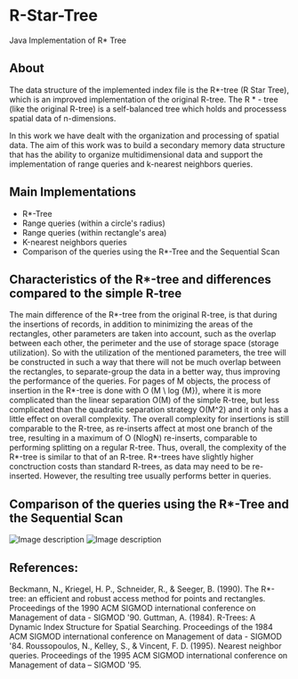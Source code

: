 # R-Star-Tree
Java Implementation of R* Tree

## About
The data structure of the implemented index file is the R*-tree (R Star Tree), which is an improved implementation of the original  R-tree. The R * -  tree (like the original R-tree) is a self-balanced tree which holds and processess spatial data of n-dimensions.

In this work we have dealt with the organization and processing of spatial data. The aim of this work was to build a secondary memory data structure that has the ability to organize multidimensional data and support the implementation of range queries and k-nearest neighbors queries.

## Main Implementations
- R*-Tree
- Range queries (within a circle's radius)
- Range queries (within rectangle's area)
- Κ-nearest neighbors queries
- Comparison of the queries using the R*-Tree and the Sequential Scan

## Characteristics of the R*-tree and differences compared to the simple R-tree
The main difference of the R*-tree from the original R-tree, is that during the insertions of records, in addition to minimizing the areas of the rectangles, other parameters are taken into account, such as the overlap between each other, the perimeter and the use of storage space (storage utilization). So with the utilization of the mentioned parameters, the tree will be constructed in such a way that there will not be much overlap between the rectangles, to separate-group the data in a better way, thus improving the performance of the queries. 
For pages of M objects, the process of insertion in the R*-tree is done with O (M \ log {M}), where it is more complicated than the linear separation O(M) of the simple R-tree, but less complicated than the quadratic separation strategy O(M^2) and it only has a little effect on overall complexity. The overall complexity for insertions is still comparable to the R-tree, as re-inserts affect at most one branch of the tree, resulting in a maximum of O (NlogN) re-inserts, comparable to performing splitting on a regular R-tree. Thus, overall, the complexity of the R*-tree is similar to that of an R-tree. R*-trees have slightly higher conctruction costs than standard R-trees, as data may need to be re-inserted. However, the resulting tree usually performs better in queries.

## Comparison of the queries using the R*-Tree and the Sequential Scan
![Image description](/images-readme/welcome.png)
![Image description](/images-readme/example.png)

## References:
Beckmann, N., Kriegel, H. P., Schneider, R., & Seeger, B. (1990). The R*-tree: an efficient and robust access method for points and rectangles. Proceedings of the 1990 ACM SIGMOD international conference on Management of data - SIGMOD '90.
Guttman, A. (1984). R-Trees: A Dynamic Index Structure for Spatial Searching. Proceedings of the 1984 ACM SIGMOD international conference on Management of data - SIGMOD '84.
Roussopoulos, N., Kelley, S., & Vincent, F. D. (1995). Nearest neighbor queries. Proceedings of the 1995 ACM SIGMOD international conference on Management of data – SIGMOD '95.
